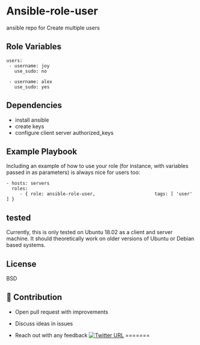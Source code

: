 
Ansible-role-user
=======

ansible repo for Create multiple users

Role Variables
--------------
    users:
     - username: joy
       use_sudo: no
      
     - username: alex
       use_sudo: yes
Dependencies
------------

- install ansible
- create keys
- configure client server authorized_keys

Example Playbook
----------------

Including an example of how to use your role (for instance, with variables
passed in as parameters) is always nice for users too:

    - hosts: servers
      roles:
         - { role: ansible-role-user,                      tags: [ 'user' ] }
tested
--------------
Currently, this is only tested on Ubuntu 18.02 as a client and server machine. It should theoretically work on older versions of Ubuntu or Debian based systems.

License
-------
BSD

## 👬 Contribution
- Open pull request with improvements
- Discuss ideas in issues

- Reach out with any feedback [![Twitter URL](https://img.shields.io/twitter/url/https/twitter.com/anmol_nagpal.svg?style=social&label=Follow%20%40anmol_nagpal)](https://twitter.com/anmol_nagpal)
=======

